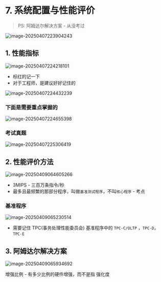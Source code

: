 # 7. 系统配置与性能评价

> PS: 阿姆达尔解决方案 - 从没考过

![image-20250407223904243](/Users/wplay/2025/senior_software_infra_docs/文老师/基础/assets//image-20250407223904243.png)



## 1. 性能指标

![image-20250407224218101](/Users/wplay/2025/senior_software_infra_docs/文老师/基础/assets//image-20250407224218101.png)



- 标红的记一下
- 对于工程师，是建议好好记住的

![image-20250407224432239](/Users/wplay/2025/senior_software_infra_docs/文老师/基础/assets//image-20250407224432239.png)





### 下面是需要重点掌握的

![image-20250407224655398](/Users/wplay/2025/senior_software_infra_docs/文老师/基础/assets//image-20250407224655398.png)



### 考试真题

![image-20250407225306419](/Users/wplay/2025/senior_software_infra_docs/文老师/基础/assets//image-20250407225306419.png)





## 2. 性能评价方法

![image-20250409064605266](/Users/wplay/2025/senior_software_infra_docs/文老师/基础/assets/image-20250409064605266-4152366.png)

- 3MIPS  -  三百万条指令/秒
- 最多且最频繁的那部分程序，叫做`基准测试程序`，不叫`核心程序` - 考点



### 基准程序

![image-20250409065230514](/Users/wplay/2025/senior_software_infra_docs/文老师/基础/assets//image-20250409065230514.png)

- 需要记住 TPC(事务处理性能委员会) 基准程序中的 `TPC-C/OLTP` ，`TPC-D`， `TPC-E`





## 3. 阿姆达尔解决方案

![image-20250409065934692](/Users/wplay/2025/senior_software_infra_docs/文老师/基础/assets//image-20250409065934692.png)

增强比例 - 有多少比例的硬件增强，而不是指 强化度
